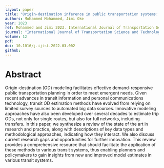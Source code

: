 ```yaml
---
layout: paper
title: "Origin-destination inference in public transportation systems: A comprehensive review"
authors: Mohammed Mohammed, Jimi Oke
year: 2023
ref: Mohammed and Jimi 2023. International Journal of Transportation Science and Technology
journal: "International Journal of Transportation Science and Technology 12(1):315-328."
volume: 12
pdf:
doi: 10.1016/j.ijtst.2022.03.002
github:
---
```

# Abstract
Origin-destination (OD) modeling facilitates effective demand-responsive public transportation planning in order to meet emergent needs. Given recent advances in transit information and personal communications technology, transit OD estimation methods have evolved from relying on limited survey sources to automated big data sources. Innovative modeling approaches have also been developed over several decades to estimate trip ODs, not only for single routes, but also for full networks, including transfers. In this paper, we synthesize a review of the state of the art in research and practice, along with descriptions of key data types and methodological approaches, indicating how they interact. We also discuss current research gaps and opportunities for further innovation. This review provides a comprehensive resource that should facilitate the application of these methods to various transit systems, thus enabling planners and policymakers to gain insights from new and improved model estimates in various transit systems.
